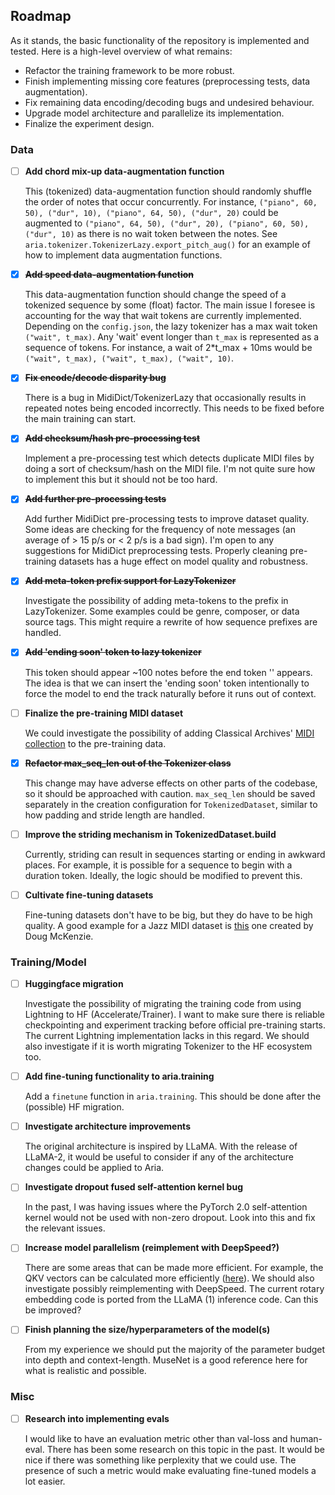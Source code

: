 ## Roadmap

As it stands, the basic functionality of the repository is implemented and tested. Here is a high-level overview of what remains:

- Refactor the training framework to be more robust.
- Finish implementing missing core features (preprocessing tests, data augmentation).
- Fix remaining data encoding/decoding bugs and undesired behaviour.
- Upgrade model architecture and parallelize its implementation.
- Finalize the experiment design.

### Data

* [ ] **Add chord mix-up data-augmentation function** 

  This (tokenized) data-augmentation function should randomly shuffle the order of notes that occur concurrently. For instance, `("piano", 60, 50), ("dur", 10), ("piano", 64, 50), ("dur", 20)` could be augmented to `("piano", 64, 50), ("dur", 20), ("piano", 60, 50), ("dur", 10)` as there is no wait token between the notes. See `aria.tokenizer.TokenizerLazy.export_pitch_aug()` for an example of how to implement data augmentation functions.
* [x] **~~Add speed data-augmentation function~~**

  This data-augmentation function should change the speed of a tokenized sequence by some (float) factor. The main issue I foresee is accounting for the way that wait tokens are currently implemented. Depending on the `config.json`, the lazy tokenizer has a max wait token `("wait", t_max)`. Any 'wait' event longer than `t_max` is represented as a sequence of tokens. For instance, a wait of 2*t_max + 10ms would be `("wait", t_max), ("wait", t_max), ("wait", 10)`.
* [x] **~~Fix encode/decode disparity bug~~**

  There is a bug in MidiDict/TokenizerLazy that occasionally results in repeated notes being encoded incorrectly. This needs to be fixed before the main training can start.
* [x] **~~Add checksum/hash pre-processing test~~**

  Implement a pre-processing test which detects duplicate MIDI files by doing a sort of checksum/hash on the MIDI file. I'm not quite sure how to implement this but it should not be too hard.
* [x] **~~Add further pre-processing tests~~**

  Add further MidiDict pre-processing tests to improve dataset quality. Some ideas are checking for the frequency of note messages (an average of > 15 p/s or < 2 p/s is a bad sign). I'm open to any suggestions for MidiDict preprocessing tests. Properly cleaning pre-training datasets has a huge effect on model quality and robustness.
* [x] **~~Add meta-token prefix support for LazyTokenizer~~**

  Investigate the possibility of adding meta-tokens to the prefix in LazyTokenizer. Some examples could be genre, composer, or data source tags. This might require a rewrite of how sequence prefixes are handled.
* [x] **~~Add 'ending soon' token to lazy tokenizer~~**

  This token should appear ~100 notes before the end token '<E>' appears. The idea is that we can insert the 'ending soon' token intentionally to force the model to end the track naturally before it runs out of context.
* [ ] **Finalize the pre-training MIDI dataset**

  We could investigate the possibility of adding Classical Archives' [MIDI collection](https://www.classicalarchives.com/midi.html) to the pre-training data.
  
* [x] **~~Refactor max_seq_len out of the Tokenizer class~~**

  This change may have adverse effects on other parts of the codebase, so it should be approached with caution. `max_seq_len` should be saved separately in the creation configuration for `TokenizedDataset`, similar to how padding and stride length are handled.
* [ ] **Improve the striding mechanism in TokenizedDataset.build**

  Currently, striding can result in sequences starting or ending in awkward places. For example, it is possible for a sequence to begin with a duration token. Ideally, the logic should be modified to prevent this.
* [ ] **Cultivate fine-tuning datasets**

  Fine-tuning datasets don't have to be big, but they do have to be high quality. A good example for a Jazz MIDI dataset is [this](https://bushgrafts.com/midi/) one created by Doug McKenzie.

### Training/Model

* [ ] **Huggingface migration**

  Investigate the possibility of migrating the training code from using Lightning to HF (Accelerate/Trainer). I want to make sure there is reliable checkpointing and experiment tracking before official pre-training starts. The current Lightning implementation lacks in this regard. We should also investigate if it is worth migrating Tokenizer to the HF ecosystem too.

* [ ] **Add fine-tuning functionality to aria.training**

  Add a `finetune` function in `aria.training`. This should be done after the (possible) HF migration.
* [ ] **Investigate architecture improvements**

  The original architecture is inspired by LLaMA. With the release of LLaMA-2, it would be useful to consider if any of the architecture changes could be applied to Aria.
* [ ] **Investigate dropout fused self-attention kernel bug**

  In the past, I was having issues where the PyTorch 2.0 self-attention kernel would not be used with non-zero dropout. Look into this and fix the relevant issues.
* [ ] **Increase model parallelism (reimplement with DeepSpeed?)**

  There are some areas that can be made more efficient. For example, the QKV vectors can be calculated more efficiently ([here](https://pytorch.org/tutorials/intermediate/scaled_dot_product_attention_tutorial.html)). We should also investigate possibly reimplementing with DeepSpeed. The current rotary embedding code is ported from the LLaMA (1) inference code. Can this be improved?
  
* [ ] **Finish planning the size/hyperparameters of the model(s)**

  From my experience we should put the majority of the parameter budget into depth and context-length. MuseNet is a good reference here for what is realistic and possible.

### Misc

* [ ] **Research into implementing evals**

  I would like to have an evaluation metric other than val-loss and human-eval. There has been some research on this topic in the past. It would be nice if there was something like perplexity that we could use. The presence of such a metric would make evaluating fine-tuned models a lot easier.
